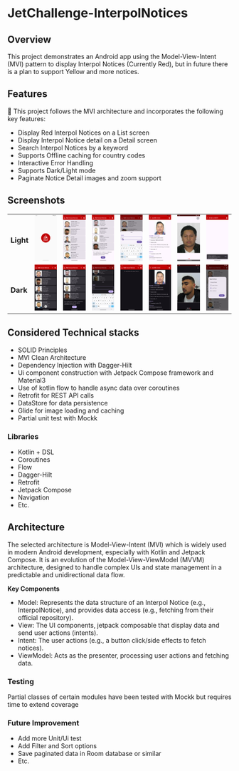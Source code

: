 # JetChallenge-InterpolNotices

## Overview

This project demonstrates an Android app using the Model-View-Intent (MVI) pattern to display
Interpol Notices (Currently Red), but in future there is a plan to support Yellow and more notices.

## Features

🚀 This project follows the MVI architecture and incorporates the following key features:

- Display Red Interpol Notices on a List screen
- Display Interpol Notice detail on a Detail screen
- Search Interpol Notices by a keyword
- Supports Offline caching for country codes
- Interactive Error Handling
- Supports Dark/Light mode
- Paginate Notice Detail images and zoom support

## Screenshots

<table>
  <tr>
    <td><h3>Light</h3></td>
    <td><img alt="SplashScreen" src="assets/screenshots/1.splash-screen.png" width="150" /></td>
    <td><img alt="NoticeListScreenLight" src="assets/screenshots/2.notice-list-light-screen.png" width="150" /></td>
    <td><img alt="NoticeListLoadErrorScreenLight" src="assets/screenshots/5.notice-list-load-error-light-screen.png" width="150" /></td>
    <td><img alt="NoticeListSearchScreenLight" src="assets/screenshots/7.notice-list-search-light-screen.png" width="150" /></td>
    <td><img alt="NoticeDetailScreenLight" src="assets/screenshots/11.notice-detail-light-screen.png" width="150" /></td>
    <td><img alt="NoticeDetailImagePreviewScreenLight" src="assets/screenshots/12.notice-detail-image-preview-light-screen.png" width="150" /></td>
    <td><img alt="NoticeDetailLoadErrorScreen" src="assets/screenshots/13.notice-detail-load-error-screen.png" width="150" /></td>
  </tr>
    <tr>
      <td><h3>Dark</h3></td>
    <td><img alt="NoticeListScreenDark" src="assets/screenshots/3.notice-list-dark-screen.png" width="150" /></td>
    <td><img alt="NoticeListLoadErrorScreenDark" src="assets/screenshots/4.notice-list-load-error-dark-screen.png" width="150" /></td>
    <td><img alt="NoticeListSearchScreenDark" src="assets/screenshots/6.notice-list-search-dark-screen.png" width="150" /></td>
    <td><img alt="NoticeListNoDataScreenDark" src="assets/screenshots/8.notice-list-no-data-dark-screen.png" width="150" /></td>
    <td><img alt="NoticeDetailScreenDark" src="assets/screenshots/9.notice-detail-dark-screen.png" width="150" /></td>
    <td><img alt="NoticeDetailImagePreviewScreenDark" src="assets/screenshots/10.notice-detail-image-preview-dark-screen.png" width="150" /></td>
    <td><img alt="ThemeSelectionPopup" src="assets/screenshots/14.theme-selection-popup.png" width="150" /></td>
  </tr>
</table>

## Considered Technical stacks

- SOLID Principles
- MVI Clean Architecture
- Dependency Injection with Dagger-Hilt
- Ui component construction with Jetpack Compose framework and Material3
- Use of kotlin flow to handle async data over coroutines
- Retrofit for REST API calls
- DataStore for data persistence
- Glide for image loading and caching
- Partial unit test with Mockk

### Libraries

- Kotlin + DSL
- Coroutines
- Flow
- Dagger-Hilt
- Retrofit
- Jetpack Compose
- Navigation
- Etc.

## Architecture

The selected architecture is Model-View-Intent (MVI) which is widely used in modern Android
development,
especially with Kotlin and Jetpack Compose. It is an evolution of the Model-View-ViewModel (MVVM)
architecture,
designed to handle complex UIs and state management in a predictable and unidirectional data flow.

**Key Components**

- Model: Represents the data structure of an Interpol Notice (e.g., InterpolNotice), and provides
  data access (e.g., fetching from their official repository).
- View: The UI components, jetpack composable that display data and send user actions (intents).
- Intent: The user actions (e.g., a button click/side effects to fetch notices).
- ViewModel: Acts as the presenter, processing user actions and fetching data.

### Testing

Partial classes of certain modules have been tested with Mockk but requires time to extend
coverage

### Future Improvement

- Add more Unit/Ui test
- Add Filter and Sort options
- Save paginated data in Room database or similar
- Etc.
